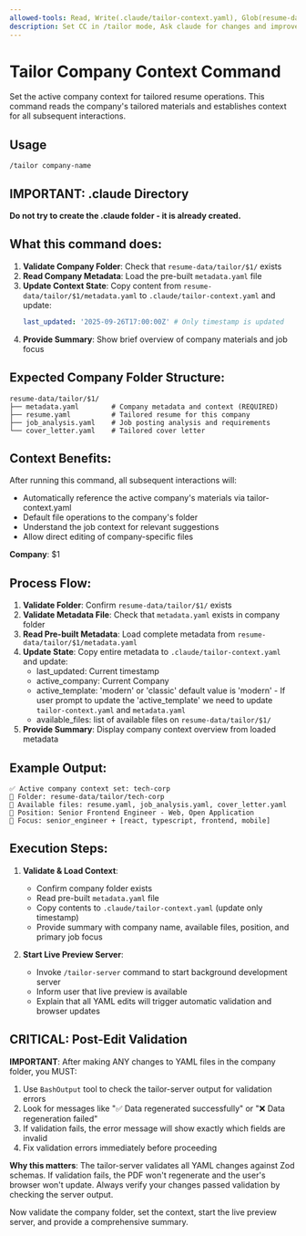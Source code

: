 ```yaml
---
allowed-tools: Read, Write(.claude/tailor-context.yaml), Glob(resume-data/tailor/**), SlashCommand
description: Set CC in /tailor mode, Ask claude for changes and improvements to the application assets  | argument-hint company-name
---
```


# Tailor Company Context Command

Set the active company context for tailored resume operations. This command reads the company's tailored materials and establishes context for all subsequent interactions.

## Usage

```
/tailor company-name
```

## IMPORTANT: .claude Directory

**Do not try to create the .claude folder - it is already created.**

## What this command does:

1. **Validate Company Folder**: Check that `resume-data/tailor/$1/` exists
2. **Read Company Metadata**: Load the pre-built `metadata.yaml` file
3. **Update Context State**: Copy content from `resume-data/tailor/$1/metadata.yaml` to `.claude/tailor-context.yaml` and update:
   ```yaml
   last_updated: '2025-09-26T17:00:00Z' # Only timestamp is updated
   ```
4. **Provide Summary**: Show brief overview of company materials and job focus

## Expected Company Folder Structure:

```
resume-data/tailor/$1/
├── metadata.yaml        # Company metadata and context (REQUIRED)
├── resume.yaml          # Tailored resume for this company
├── job_analysis.yaml    # Job posting analysis and requirements
└── cover_letter.yaml    # Tailored cover letter
```

## Context Benefits:

After running this command, all subsequent interactions will:

- Automatically reference the active company's materials via tailor-context.yaml
- Default file operations to the company's folder
- Understand the job context for relevant suggestions
- Allow direct editing of company-specific files

**Company**: $1

## Process Flow:

1. **Validate Folder**: Confirm `resume-data/tailor/$1/` exists
2. **Validate Metadata File**: Check that `metadata.yaml` exists in company folder
3. **Read Pre-built Metadata**: Load complete metadata from `resume-data/tailor/$1/metadata.yaml`
4. **Update State**: Copy entire metadata to `.claude/tailor-context.yaml` and update:
   - last_updated: Current timestamp
   - active_company: Current Company
   - active_template: 'modern' or 'classic' default value is 'modern' - If user prompt to update the 'active_template' we need to update `tailor-context.yaml` and `metadata.yaml`
   - available_files: list of available files on `resume-data/tailor/$1/`
5. **Provide Summary**: Display company context overview from loaded metadata

## Example Output:

```
✅ Active company context set: tech-corp
📁 Folder: resume-data/tailor/tech-corp
📄 Available files: resume.yaml, job_analysis.yaml, cover_letter.yaml
🎯 Position: Senior Frontend Engineer - Web, Open Application
🔧 Focus: senior_engineer + [react, typescript, frontend, mobile]
```

## Execution Steps:

1. **Validate & Load Context**:
   - Confirm company folder exists
   - Read pre-built `metadata.yaml` file
   - Copy contents to `.claude/tailor-context.yaml` (update only timestamp)
   - Provide summary with company name, available files, position, and primary job focus

2. **Start Live Preview Server**:
   - Invoke `/tailor-server` command to start background development server
   - Inform user that live preview is available
   - Explain that all YAML edits will trigger automatic validation and browser updates

## CRITICAL: Post-Edit Validation

**IMPORTANT**: After making ANY changes to YAML files in the company folder, you MUST:

1. Use `BashOutput` tool to check the tailor-server output for validation errors
2. Look for messages like "✅ Data regenerated successfully" or "❌ Data regeneration failed"
3. If validation fails, the error message will show exactly which fields are invalid
4. Fix validation errors immediately before proceeding

**Why this matters**: The tailor-server validates all YAML changes against Zod schemas. If validation fails, the PDF won't regenerate and the user's browser won't update. Always verify your changes passed validation by checking the server output.

Now validate the company folder, set the context, start the live preview server, and provide a comprehensive summary.
